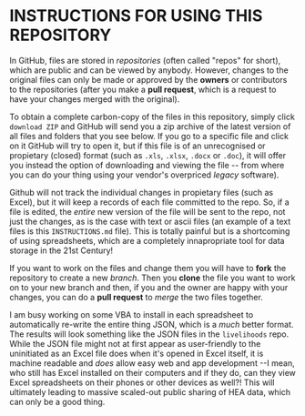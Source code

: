 # INSTRUCTIONS FOR USING THIS REPOSITORY

In GitHub, files are stored in _repositories_ (often called "repos" for short), which are public and can be viewed by anybody. However, changes to the original files can only be made or approved by the **owners** or contributors to the repositories (after you make a **pull request**, which is a request to have your changes merged with the original).

To obtain a complete carbon-copy of the files in this repository, simply click `download ZIP` and GitHub will send you a zip archive of the latest version of all files and folders that you see below. If you go to a specific file and click on it GitHub will try to open it, but if this file is of an unrecognised or propietary (closed) format (such as `.xls`, `.xlsx`, `.docx` or `.doc`), it will offer you instead the option of downloading and viewing the file -- from where you can do your thing using your vendor's overpriced _legacy_ software).

Github will not track the individual changes in propietary files (such as Excel), but it will keep a records of each file committed to the repo. So, if a file is edited, the _entire_ new version of the file will be sent to the repo, not just the changes, as is the case with text or ascii files (an example of a text files is this `INSTRUCTIONS.md` file). This is totally painful but is a shortcoming of using spreadsheets, which are a completely innapropriate tool for data storage in the 21st Century!

If you want to work on the files and change them you will have to **fork** the repository to create a new _branch_. Then you **clone** the file you want to work on to your new branch and then, if you and the owner are happy with your changes, you can do a **pull request** to _merge_ the two files together.

I am busy working on some VBA to install in each spreadsheet to automatically re-write the entire thing JSON, which is a _much_ better format. The results will look something like the JSON files in the `livelihoods` repo. While the JSON file might not at first appear as user-friendly to the uninitiated as an Excel file does when it's opened in Excel itself, it is machine readable and _does_ allow easy web and app development --I mean, who still has Excel installed on their computers and if they do, can they view Excel spreadsheets on their phones or other devices as well?! This will ultimately leading to massive scaled-out public sharing of HEA data, which can only be a good thing.
